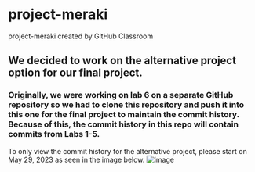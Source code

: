 # project-meraki
project-meraki created by GitHub Classroom

## We decided to work on the alternative project option for our final project. 
### Originally, we were working on lab 6 on a separate GitHub repository so we had to clone this repository and push it into this one for the final project to maintain the commit history. Because of this, the commit history in this repo will contain commits from Labs 1-5.

To only view the commit history for the alternative project, please start on May 29, 2023 as seen in the image below.
![image](https://github.com/UCR-CS110-S23/project-meraki/assets/57569284/510850da-fbe3-4b6a-a72d-a1190d921211)

